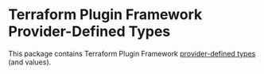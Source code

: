 # Terraform Plugin Framework Provider-Defined Types

This package contains Terraform Plugin Framework [provider-defined types](https://developer.hashicorp.com/terraform/plugin/framework/types#create-provider-defined-types-and-values) (and values).
